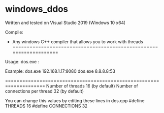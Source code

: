 # windows_ddos

Written and tested on Visual Studio 2019 (Windows 10 x64)

Compile:
 - Any windows C++ compiler that allows you to work with threads
===================================================================

Usage:
dos.exe <ip>:<port>
 
Example:
dos.exe 192.168.1.17:8080
dos.exe 8.8.8.8:53

====================================================================
Number of threads 16 (by default)
Number of connections per thread 32 (by default)

You can change this values by editing these lines in dos.cpp
    #define THREADS 16
    #define CONNECTIONS 32
